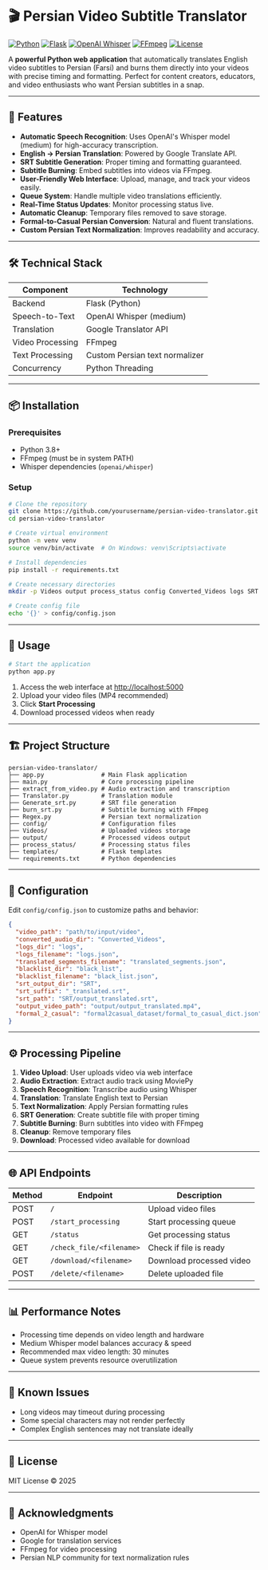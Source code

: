 # 🎬 Persian Video Subtitle Translator

[![Python](https://img.shields.io/badge/Python-3.8+-blue?logo=python&logoColor=white)](https://www.python.org/)
[![Flask](https://img.shields.io/badge/Flask-2.2+-blue?logo=flask&logoColor=white)](https://flask.palletsprojects.com/)
[![OpenAI Whisper](https://img.shields.io/badge/Whisper-OpenAI-orange?logo=openai&logoColor=white)](https://openai.com/research/whisper)
[![FFmpeg](https://img.shields.io/badge/FFmpeg-4.x-red?logo=ffmpeg&logoColor=white)](https://ffmpeg.org/)
[![License](https://img.shields.io/badge/License-MIT-green)](LICENSE)

A **powerful Python web application** that automatically translates English video subtitles to Persian (Farsi) and burns them directly into your videos with precise timing and formatting. Perfect for content creators, educators, and video enthusiasts who want Persian subtitles in a snap.

---

## 🌟 Features

- **Automatic Speech Recognition**: Uses OpenAI's Whisper model (medium) for high-accuracy transcription.
- **English → Persian Translation**: Powered by Google Translate API.
- **SRT Subtitle Generation**: Proper timing and formatting guaranteed.
- **Subtitle Burning**: Embed subtitles into videos via FFmpeg.
- **User-Friendly Web Interface**: Upload, manage, and track your videos easily.
- **Queue System**: Handle multiple video translations efficiently.
- **Real-Time Status Updates**: Monitor processing status live.
- **Automatic Cleanup**: Temporary files removed to save storage.
- **Formal-to-Casual Persian Conversion**: Natural and fluent translations.
- **Custom Persian Text Normalization**: Improves readability and accuracy.

---

## 🛠️ Technical Stack

| Component | Technology |
|-----------|-----------|
| Backend | Flask (Python) |
| Speech-to-Text | OpenAI Whisper (medium) |
| Translation | Google Translator API |
| Video Processing | FFmpeg |
| Text Processing | Custom Persian text normalizer |
| Concurrency | Python Threading |

---

## 📦 Installation

### Prerequisites

- Python 3.8+
- FFmpeg (must be in system PATH)
- Whisper dependencies (`openai/whisper`)

### Setup

```bash
# Clone the repository
git clone https://github.com/yourusername/persian-video-translator.git
cd persian-video-translator

# Create virtual environment
python -m venv venv
source venv/bin/activate  # On Windows: venv\Scripts\activate

# Install dependencies
pip install -r requirements.txt

# Create necessary directories
mkdir -p Videos output process_status config Converted_Videos logs SRT black_list fonts

# Create config file
echo '{}' > config/config.json
````

---

## 🚀 Usage

```bash
# Start the application
python app.py
```

1. Access the web interface at [http://localhost:5000](http://localhost:5000)
2. Upload your video files (MP4 recommended)
3. Click **Start Processing**
4. Download processed videos when ready

---

## 🏗️ Project Structure

```
persian-video-translator/
├── app.py                # Main Flask application
├── main.py               # Core processing pipeline
├── extract_from_video.py # Audio extraction and transcription
├── Translator.py         # Translation module
├── Generate_srt.py       # SRT file generation
├── burn_srt.py           # Subtitle burning with FFmpeg
├── Regex.py              # Persian text normalization
├── config/               # Configuration files
├── Videos/               # Uploaded videos storage
├── output/               # Processed videos output
├── process_status/       # Processing status files
├── templates/            # Flask templates
└── requirements.txt      # Python dependencies
```

---

## 🔧 Configuration

Edit `config/config.json` to customize paths and behavior:

```json
{
  "video_path": "path/to/input/video",
  "converted_audio_dir": "Converted_Videos",
  "logs_dir": "logs",
  "logs_filename": "logs.json",
  "translated_segments_filename": "translated_segments.json",
  "blacklist_dir": "black_list",
  "blacklist_filename": "black_list.json",
  "srt_output_dir": "SRT",
  "srt_suffix": "_translated.srt",
  "srt_path": "SRT/output_translated.srt",
  "output_video_path": "output/output_translated.mp4",
  "formal_2_casual": "formal2casual_dataset/formal_to_casual_dict.json"
}
```

---

## ⚙️ Processing Pipeline

1. **Video Upload**: User uploads video via web interface
2. **Audio Extraction**: Extract audio track using MoviePy
3. **Speech Recognition**: Transcribe audio using Whisper
4. **Translation**: Translate English text to Persian
5. **Text Normalization**: Apply Persian formatting rules
6. **SRT Generation**: Create subtitle file with proper timing
7. **Subtitle Burning**: Burn subtitles into video with FFmpeg
8. **Cleanup**: Remove temporary files
9. **Download**: Processed video available for download

---

## 🌐 API Endpoints

| Method | Endpoint                 | Description              |
| ------ | ------------------------ | ------------------------ |
| POST   | `/`                      | Upload video files       |
| POST   | `/start_processing`      | Start processing queue   |
| GET    | `/status`                | Get processing status    |
| GET    | `/check_file/<filename>` | Check if file is ready   |
| GET    | `/download/<filename>`   | Download processed video |
| POST   | `/delete/<filename>`     | Delete uploaded file     |

---

## 📊 Performance Notes

* Processing time depends on video length and hardware
* Medium Whisper model balances accuracy & speed
* Recommended max video length: 30 minutes
* Queue system prevents resource overutilization

---

## 🐛 Known Issues

* Long videos may timeout during processing
* Some special characters may not render perfectly
* Complex English sentences may not translate ideally

---

## 📜 License

MIT License © 2025

---

## 🙏 Acknowledgments

* OpenAI for Whisper model
* Google for translation services
* FFmpeg for video processing
* Persian NLP community for text normalization rules




